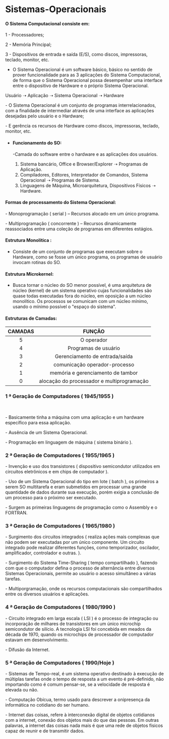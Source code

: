 # Sistemas-Operacionais



#### O Sistema Computacional consiste em:

 

1 - Processadores;

2 - Memória Principal;

3 - Dispositivos de entrada e saída (E/S), como discos, impressoras, teclado, monitor, etc.




- O Sistema Operacional é um software básico, básico     no sentido de prover funcionalidade para as 3 aplicações do Sistema     Computacional, de forma que o Sistema Operacional possa desempenhar uma     interface entre o dispositivo de Hardware e o próprio Sistema Operacional.

 

Usuário ➝ Aplicação ➝ Sistema Operacional ➝ Hardware


 \- O Sistema Operacional é um conjunto de programas interrelacionados, com a finalidade de intermediar através de uma interface as aplicações desejadas pelo usuário e o Hardware;

 

 \- E gerência os recursos de Hardware como discos, impressoras, teclado, monitor, etc.

 

- #### Funcionamento do SO:

  -Camada do software entre o hardware e as aplicações dos usuários.

  1. Sistema bancário, Office e Browser/Explorer ➝ Programas de Aplicação.
  2. Compiladores, Editores, Interpretador de Comandos, Sistema Operacional ➝ Programas de Sistema.
  3. Linguagens de Máquina, Microarquitetura, Dispositivos Físicos ➝ Hardware.

 

#### Formas de processamento do Sistema Operacional:

 

\- Monoprogramação ( serial ) – Recursos alocado em um único programa.

 

\- Multiprogramação ( concorrente ) – Recursos dinamicamente reassociados entre uma coleção de programas em diferentes estágios.

#### Estrutura Monolítica :

- Consiste de um conjunto de programas que executam sobre o Hardware, como se fosse um único programa, os programas de usuário invocam rotinas do SO.

 

#### Estrutura Microkernel:

 

- Busca tornar o núcleo do SO menor possível, é uma arquitetura de núcleo (kernel) de um sistema operativo cujas funcionalidades são quase todas executadas fora do núcleo, em oposição a um núcleo monolítico. Os processos se comunicam com um núcleo mínimo, usando o mínimo possível o "espaço do sistema".

 

#### Estruturas de Camadas:

| CAMADAS |                   FUNÇÃO                   |
| :-----: | :----------------------------------------: |
|    5    |                 O operador                 |
|    4    |            Programas de usuário            |
|    3    |       Gerenciamento de entrada/saída       |
|    2    |       comunicação operador-processo        |
|    1    |     memória e gerenciamento de tambor      |
|    0    | alocação do processador e multiprogramação |

 

### 1 ª Geração de Computadores ( 1945/1955 )


​														

 

\- Basicamente tinha a máquina com uma aplicação e um hardware específico para essa aplicação.

 

\- Ausência de um Sistema Operacional.

 

\- Programação em linguagem de máquina ( sistema binário ).

 

 

### 2 ª Geração de Computadores ( 1955/1965 )

 

\- Invenção e uso dos transistores ( dispositivo semicondutor utilizados em circuitos eletrônicos e em chips de computador ).

 

\- Uso de um Sistema Operacional do tipo em lote ( batch ), os primeiros a serem SO multitarefa e eram submetidos em processar uma grande quantidade de dados durante sua execução, porém exigia a conclusão de um processo para o próximo ser executado.

 

\- Surgem as primeiras linguagens de programação como o Assembly e o FORTRAN.

 

 

### 3 ª Geração de Computadores ( 1965/1980 )

 

\- Surgimento dos circuitos integrados (  realiza ações mais complexas que não podem ser executadas por um único componente. Um circuito integrado pode realizar diferentes funções, como temporizador, oscilador, amplificador, controlador e outras. ).

 

\- Surgimento do Sistema Time-Sharing ( tempo compartilhado ), fazendo com que o computador defina o processo de alternância entre diversos Sistemas Operacionais, permite ao usuário o acesso simultâneo a várias tarefas.

 

\- Multiporgramação, onde os recursos computacionais são compartilhados entre os diversos usuários e aplicações.

 

### 4 ª Geração de Computadores ( 1980/1990 )

 

\- Circuito integrado em larga escala ( LSI ) é o processo de integração ou incorporação de milhares de transistores em um único microchip semicondutor de silício. A tecnologia LSI foi concebida em meados da década de 1970, quando os microchips de processador de computador estavam em desenvolvimento.

 

 \- Difusão da Internet.

 

### 5 ª Geração de Computadores ( 1990/Hoje )

 

\- Sistemas de Tempo-real, é um sistema operativo destinado à execução de múltiplas tarefas onde o tempo de resposta a um evento é pré-definido, não importando como é comum pensar-se, se a velocidade de resposta é elevada ou não.

 

\- Computação Obícua, termo usado para descrever a onipresença da informática no cotidiano do ser humano.

 

\- Internet das coisas, refere à interconexão digital de objetos cotidianos com a internet, conexão dos objetos mais do que das pessoas. Em outras palavras, a internet das coisas nada mais é que uma rede de objetos físicos capaz de reunir e de transmitir dados.